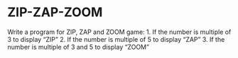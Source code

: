 # ZIP-ZAP-ZOOM
Write a program for ZIP, ZAP and ZOOM game: 1. If the number is multiple of 3 to display “ZIP” 2. If the number is multiple of 5 to display “ZAP” 3. If the number is multiple of 3 and 5 to display “ZOOM”
